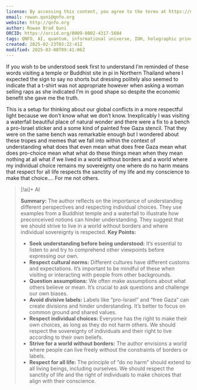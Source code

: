 ```yaml
---
license: By accessing this content, you agree to the terms at https://qnfo.org/LICENSE
email: rowan.quni@qnfo.org
website: http://qnfo.org
author: Rowan Brad Quni
ORCID: https://orcid.org/0009-0002-4317-5604
tags: QNFO, AI, quantum, informational universe, IUH, holographic principle
created: 2025-02-23T03:22:41Z
modified: 2025-03-08T09:41:06Z
---
```


If you wish to be understood seek first to understand I’m reminded of these words visiting a temple or Buddhist site in pi in Northern Thailand where I expected the sign to say no shorts but dressing politely also seemed to indicate that a t-shirt was not appropriate however when asking a woman selling raps as she indicated I’m in good shape so despite the economic benefit she gave me the truth.

This is a setup for thinking about our global conflicts in a more respectful light because we don’t know what we don’t know. Inexplicably I was visiting a waterfall beautiful place of natural wonder and there were a fix to a bench a pro-Israel sticker and a some kind of painted free Gaza stencil. That they were on the same bench was remarkable enough but I wondered about these tropes and memes that we fall into within the context of understanding what does that even mean what does free Gaza mean what does pro-choice mean what what do these things mean when they mean nothing at all what if we lived in a world without borders and a world where my individual choice remains my sovereignty one where do no harm means that respect for all life respects the sanctity of my life and my conscience to make that choice…. For me not others.

> [!ai]+ AI
>
> **Summary:**
> The author reflects on the importance of understanding different perspectives and respecting individual choices. They use examples from a Buddhist temple and a waterfall to illustrate how preconceived notions can hinder understanding. They suggest that we should strive to live in a world without borders and where individual sovereignty is respected.
> **Key Points:**
> - **Seek understanding before being understood:** It’s essential to listen to and try to comprehend other viewpoints before expressing our own.
> - **Respect cultural norms:** Different cultures have different customs and expectations. It’s important to be mindful of these when visiting or interacting with people from other backgrounds.
> - **Question assumptions:** We often make assumptions about what others believe or mean. It’s crucial to ask questions and challenge our own biases.
> - **Avoid divisive labels:** Labels like “pro-Israel” and “free Gaza” can create divisions and hinder understanding. It’s better to focus on common ground and shared values.
> - **Respect individual choices:** Everyone has the right to make their own choices, as long as they do not harm others. We should respect the sovereignty of individuals and their right to live according to their own beliefs.
> - **Strive for a world without borders:** The author envisions a world where people can live freely without the constraints of borders or labels.
> - **Respect for all life:** The principle of “do no harm” should extend to all living beings, including ourselves. We should respect the sanctity of life and the right of individuals to make choices that align with their conscience.
